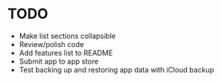 # TODO

- Make list sections collapsible
- Review/polish code
- Add features list to README
- Submit app to app store
- Test backing up and restoring app data with iCloud backup
